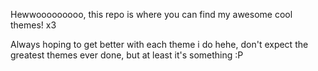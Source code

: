 Hewwooooooooo, this repo is where you can find my awesome cool themes! x3

Always hoping to get better with each theme i do hehe, don't expect the greatest themes ever done, but at least it's something :P
